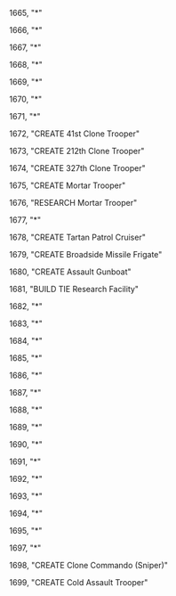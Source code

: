 ﻿1665, "*"

1666, "*"

1667, "*"

1668, "*"

1669, "*"

1670, "*"

1671, "*"

1672, "CREATE 41st Clone Trooper"

1673, "CREATE 212th Clone Trooper"

1674, "CREATE 327th Clone Trooper"

1675, "CREATE Mortar Trooper"

1676, "RESEARCH Mortar Trooper"

1677, "*"

1678, "CREATE Tartan Patrol Cruiser"

1679, "CREATE Broadside Missile Frigate"

1680, "CREATE Assault Gunboat"

1681, "BUILD TIE Research Facility"

1682, "*"

1683, "*"

1684, "*"

1685, "*"

1686, "*"

1687, "*"

1688, "*"

1689, "*"

1690, "*"

1691, "*"

1692, "*"

1693, "*"

1694, "*"

1695, "*"

1697, "*"

1698, "CREATE Clone Commando (Sniper)"

1699, "CREATE Cold Assault Trooper"

